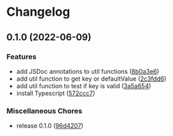 # Changelog

## 0.1.0 (2022-06-09)


### Features

* add JSDoc annotations to util functions ([8b0a3e6](https://github.com/cravend/object-access/commit/8b0a3e633628ac4a30267498cc819121e11d9e6a))
* add util function to get key or defaultValue ([2c3fdd6](https://github.com/cravend/object-access/commit/2c3fdd67d3c1c2323763560c945076e6c44555f0))
* add util function to test if key is valid ([3a5a654](https://github.com/cravend/object-access/commit/3a5a6544d6ca387d85a67167c4f029b72682b035))
* install Typescript ([572ccc7](https://github.com/cravend/object-access/commit/572ccc70c7aea115ff17da4cd3b4589d9c12dd4e))


### Miscellaneous Chores

* release 0.1.0 ([96d4207](https://github.com/cravend/object-access/commit/96d420721a5fbc62b3d49880dfc8481883b655ef))
